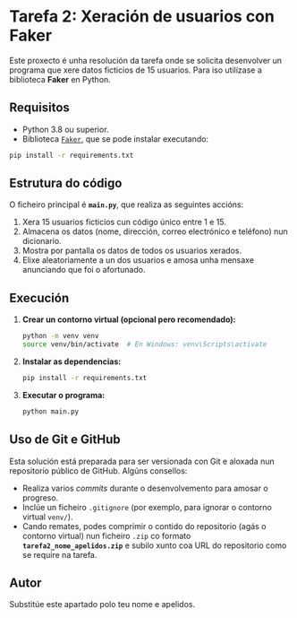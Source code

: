 # Tarefa 2: Xeración de usuarios con Faker

Este proxecto é unha resolución da tarefa onde se solicita desenvolver un programa que xere datos ficticios de 15 usuarios. Para iso utilízase a biblioteca **Faker** en Python.

## Requisitos

- Python 3.8 ou superior.
- Biblioteca [`Faker`](https://faker.readthedocs.io/), que se pode instalar executando:

```bash
pip install -r requirements.txt
```

## Estrutura do código

O ficheiro principal é **`main.py`**, que realiza as seguintes accións:

1. Xera 15 usuarios ficticios cun código único entre 1 e 15.
2. Almacena os datos (nome, dirección, correo electrónico e teléfono) nun dicionario.
3. Mostra por pantalla os datos de todos os usuarios xerados.
4. Elixe aleatoriamente a un dos usuarios e amosa unha mensaxe anunciando que foi o afortunado.

## Execución

1. **Crear un contorno virtual (opcional pero recomendado):**
   ```bash
   python -m venv venv
   source venv/bin/activate  # En Windows: venv\Scripts\activate
   ```
2. **Instalar as dependencias:**
   ```bash
   pip install -r requirements.txt
   ```
3. **Executar o programa:**
   ```bash
   python main.py
   ```

## Uso de Git e GitHub

Esta solución está preparada para ser versionada con Git e aloxada nun repositorio público de GitHub. Algúns consellos:

- Realiza varios *commits* durante o desenvolvemento para amosar o progreso.
- Inclúe un ficheiro `.gitignore` (por exemplo, para ignorar o contorno virtual `venv/`).
- Cando remates, podes comprimir o contido do repositorio (agás o contorno virtual) nun ficheiro `.zip` co formato **`tarefa2_nome_apelidos.zip`** e subilo xunto coa URL do repositorio como se require na tarefa.

## Autor

Substitúe este apartado polo teu nome e apelidos.